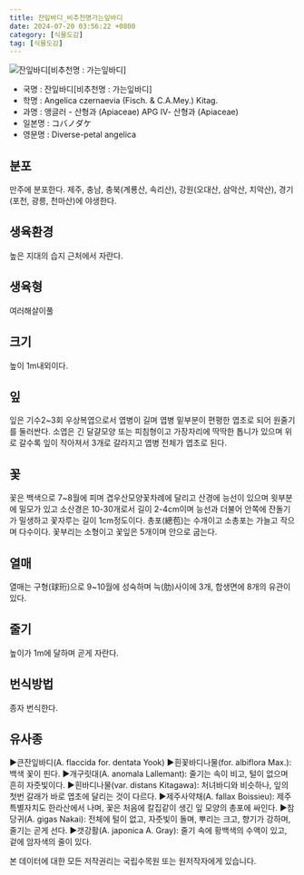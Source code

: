 ```yaml
---
title: 잔잎바디_비추천명가는잎바디
date: 2024-07-20 03:56:22 +0800
category: [식물도감]
tag: [식물도감]
---
```




![잔잎바디[비추천명 : 가는잎바디]](/fileUpload/plants/basic/Umbelliferae/Angelica/7314/2_th2.JPG)
- 국명 : 잔잎바디[비추천명 : 가는잎바디]
- 학명 : Angelica czernaevia (Fisch. & C.A.Mey.) Kitag.
- 과명 : 앵글러 - 산형과 (Apiaceae) APG Ⅳ- 산형과 (Apiaceae)
- 일본명 : コバノダケ
- 영문명 : Diverse-petal angelica


## 분포
만주에 분포한다. 제주, 충남, 충북(계룡산, 속리산), 강원(오대산, 삼악산, 치악산), 경기(포천, 광릉, 천마산)에 야생한다.
## 생육환경
높은 지대의 습지 근처에서 자란다.
## 생육형
여러해살이풀
## 크기
높이 1m내외이다.
## 잎
잎은 기수2~3회 우상복엽으로서 엽병이 길며 엽병 밑부분이 편평한 엽초로 되어 원줄기를 둘러싼다. 소엽은 긴 달걀모양 또는 피침형이고 가장자리에 딱딱한 톱니가 있으며 위로 갈수록 잎이 작아져서 3개로 갈라지고 엽병 전체가 엽초로 된다.
## 꽃
꽃은 백색으로 7~8월에 피며 겹우산모양꽃차례에 달리고 산경에 능선이 있으며 윗부분에 밀모가 있고 소산경은 10-30개로서 길이 2-4cm이며 능선과 더불어 안쪽에 잔돌기가 밀생하고 꽃자루는 길이 1cm정도이다. 총포(總苞)는 수개이고 소총포는 가늘고 작으며 다수이다. 꽃부리는 소형이고 꽃잎은 5개이며 안으로 굽는다.
## 열매
열매는 구형(球珩)으로 9~10월에 성숙하며 늑(肋)사이에 3개, 합생면에 8개의 유관이 있다.
## 줄기
높이가 1m에 달하며 곧게 자란다.
## 번식방법
종자 번식한다.
## 유사종
▶큰잔잎바디(A. flaccida for. dentata Yook)▶흰꽃바디나물(for. albiflora Max.): 백색 꽃이 핀다.▶개구릿대(A. anomala Lallemant): 줄기는 속이 비고, 털이 없으며 흔히 자줏빛이다. ▶흰바디나물(var. distans Kitagawa): 처녀바디와 비슷하나, 잎의 첫번 갈래가 바로 엽초에 달리는 것이 다르다.▶제주사약채(A. fallax Boissieu): 제주특별자치도 한라산에서 나며, 꽃은 처음에 칼집같이 생긴 잎 모양의 총포에 싸인다.▶참당귀(A. gigas Nakai): 전체에 털이 없고, 자줏빛이 돌며, 뿌리는 크고, 향기가 강하며, 줄기는 곧게 선다. ▶갯강활(A. japonica A. Gray): 줄기 속에 황백색의 수액이 있고, 겉에 암자색의 줄이 있다. 






본 데이터에 대한 모든 저작권리는 국립수목원 또는 원저작자에게 있습니다.
